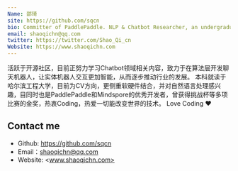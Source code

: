 ```yaml
---
Name: 邵琦
site: https://github.com/sqcn
bio: Committer of PaddlePaddle. NLP & Chatbot Researcher, an undergraduate student at Harbin Engineering University of Automation.
email: shaoqichn@qq.com
twitter: https://twitter.com/Shao_Qi_cn
Website: https://www.shaoqichn.com
---
```

活跃于开源社区，目前正努力学习Chatbot领域相关内容，致力于在算法层开发聊天机器人，让实体机器人交互更加智能，从而逐步推动行业的发展。
本科就读于哈尔滨工程大学，目前为CV方向，更侧重软硬件结合，并对自然语言处理感兴趣，目同时也是PaddlePaddle和Mindspore的优秀开发者，曾获得挑战杯等多项比赛的金奖，热衷Coding，热爱一切能改变世界的技术。
Love Coding ♥

## Contact me

- Github: <https://github.com/sqcn>
- Email：<shaoqichn@qq.com>
- Website: <www.shaoqichn.com>
